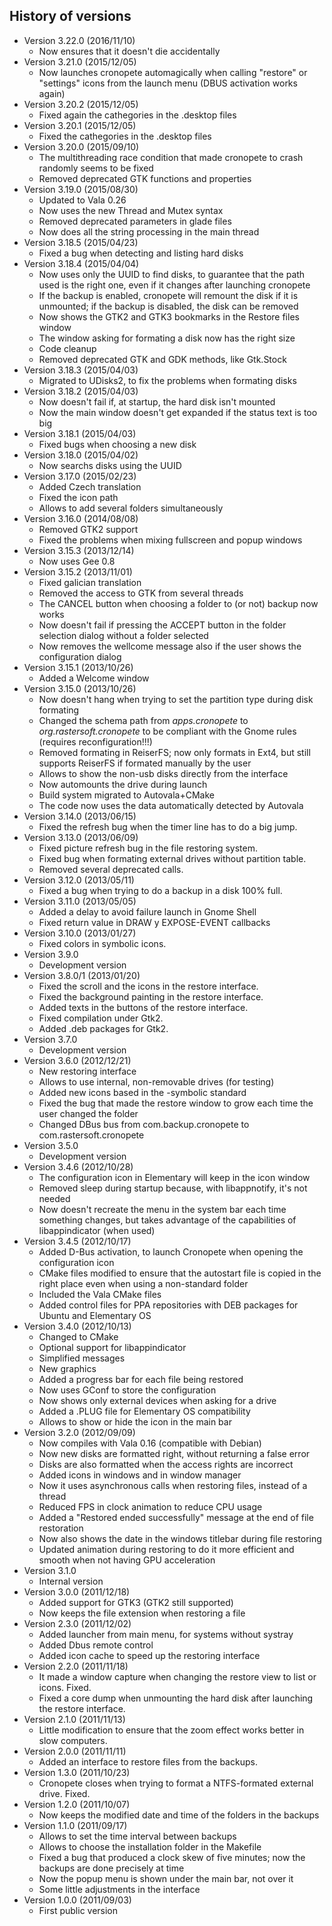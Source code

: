 ## History of versions ##
* Version 3.22.0 (2016/11/10)
   * Now ensures that it doesn't die accidentally
* Version 3.21.0 (2015/12/05)
   * Now launches cronopete automagically when calling "restore" or "settings" icons from the launch menu (DBUS activation works again)
* Version 3.20.2 (2015/12/05)
   * Fixed again the cathegories in the .desktop files
* Version 3.20.1 (2015/12/05)
   * Fixed the cathegories in the .desktop files
* Version 3.20.0 (2015/09/10)
   * The multithreading race condition that made cronopete to crash randomly seems to be fixed
   * Removed deprecated GTK functions and properties
* Version 3.19.0 (2015/08/30)
   * Updated to Vala 0.26
   * Now uses the new Thread and Mutex syntax
   * Removed deprecated parameters in glade files
   * Now does all the string processing in the main thread
* Version 3.18.5 (2015/04/23)
   * Fixed a bug when detecting and listing hard disks
* Version 3.18.4 (2015/04/04)
   * Now uses only the UUID to find disks, to guarantee that the path used is the right one, even if it changes after launching cronopete
   * If the backup is enabled, cronopete will remount the disk if it is unmounted; if the backup is disabled, the disk can be removed
   * Now shows the GTK2 and GTK3 bookmarks in the Restore files window
   * The window asking for formating a disk now has the right size
   * Code cleanup
   * Removed deprecated GTK and GDK methods, like Gtk.Stock
* Version 3.18.3 (2015/04/03)
   * Migrated to UDisks2, to fix the problems when formating disks
* Version 3.18.2 (2015/04/03)
   * Now doesn't fail if, at startup, the hard disk isn't mounted
   * Now the main window doesn't get expanded if the status text is too big
* Version 3.18.1 (2015/04/03)
   * Fixed bugs when choosing a new disk
* Version 3.18.0 (2015/04/02)
   * Now searchs disks using the UUID
* Version 3.17.0 (2015/02/23)
   * Added Czech translation
   * Fixed the icon path
   * Allows to add several folders simultaneously
* Version 3.16.0 (2014/08/08)
   * Removed GTK2 support
   * Fixed the problems when mixing fullscreen and popup windows
* Version 3.15.3 (2013/12/14)
   * Now uses Gee 0.8
* Version 3.15.2 (2013/11/01)
   * Fixed galician translation
   * Removed the access to GTK from several threads
   * The CANCEL button when choosing a folder to (or not) backup now works
   * Now doesn't fail if pressing the ACCEPT button in the folder selection dialog without a folder selected
   * Now removes the wellcome message also if the user shows the configuration dialog
* Version 3.15.1 (2013/10/26)
   * Added a Welcome window
* Version 3.15.0 (2013/10/26)
   * Now doesn't hang when trying to set the partition type during disk formating
   * Changed the schema path from <i>apps.cronopete</i> to <i>org.rastersoft.cronopete</i> to be compliant with the Gnome rules (requires reconfiguration!!!)
   * Removed formating in ReiserFS; now only formats in Ext4, but still supports ReiserFS if formated manually by the user
   * Allows to show the non-usb disks directly from the interface
   * Now automounts the drive during launch
   * Build system migrated to Autovala+CMake
   * The code now uses the data automatically detected by Autovala
* Version 3.14.0 (2013/06/15)
   * Fixed the refresh bug when the timer line has to do a big jump.
* Version 3.13.0 (2013/06/09)
   * Fixed picture refresh bug in the file restoring system.
   * Fixed bug when formating external drives without partition table.
   * Removed several deprecated calls.
* Version 3.12.0 (2013/05/11)
   * Fixed a bug when trying to do a backup in a disk 100% full.
* Version 3.11.0 (2013/05/05)
   * Added a delay to avoid failure launch in Gnome Shell
   * Fixed return value in DRAW y EXPOSE-EVENT callbacks
* Version 3.10.0 (2013/01/27)
   * Fixed colors in symbolic icons.
* Version 3.9.0
   * Development version
* Version 3.8.0/1 (2013/01/20)
   * Fixed the scroll and the icons in the restore interface.
   * Fixed the background painting in the restore interface.
   * Added texts in the buttons of the restore interface.
   * Fixed compilation under Gtk2.
   * Added .deb packages for Gtk2.
* Version 3.7.0
   * Development version
* Version 3.6.0 (2012/12/21)
   * New restoring interface
   * Allows to use internal, non-removable drives (for testing)
   * Added new icons based in the -symbolic standard
   * Fixed the bug that made the restore window to grow each time the user changed the folder
   * Changed DBus bus from com.backup.cronopete to com.rastersoft.cronopete
* Version 3.5.0
   * Development version
* Version 3.4.6 (2012/10/28)
   * The configuration icon in Elementary will keep in the icon window
   * Removed sleep during startup because, with libappnotify, it's not needed
   * Now doesn't recreate the menu in the system bar each time something changes, but takes advantage of the capabilities of libappindicator (when used)
* Version 3.4.5 (2012/10/17)
   * Added D-Bus activation, to launch Cronopete when opening the configuration icon
   * CMake files modified to ensure that the autostart file is copied in the right place even when using a non-standard folder
   * Included the Vala CMake files
   * Added control files for PPA repositories with DEB packages for Ubuntu and Elementary OS
* Version 3.4.0 (2012/10/13)
   * Changed to CMake
   * Optional support for libappindicator
   * Simplified messages
   * New graphics
   * Added a progress bar for each file being restored
   * Now uses GConf to store the configuration
   * Now shows only external devices when asking for a drive
   * Added a .PLUG file for Elementary OS compatibility
   * Allows to show or hide the icon in the main bar
* Version 3.2.0 (2012/09/09)
   * Now compiles with Vala 0.16 (compatible with Debian)
   * Now new disks are formatted right, without returning a false error
   * Disks are also formatted when the access rights are incorrect
   * Added icons in windows and in window manager
   * Now it uses asynchronous calls when restoring files, instead of a thread
   * Reduced FPS in clock animation to reduce CPU usage
   * Added a "Restored ended successfully" message at the end of file restoration
   * Now also shows the date in the windows titlebar during file restoring
   * Updated animation during restoring to do it more efficient and smooth when not having GPU acceleration
* Version 3.1.0
   * Internal version
* Version 3.0.0 (2011/12/18)
   * Added support for GTK3 (GTK2 still supported)
   * Now keeps the file extension when restoring a file
* Version 2.3.0 (2011/12/02)
   * Added launcher from main menu, for systems without systray
   * Added Dbus remote control
   * Added icon cache to speed up the restoring interface
* Version 2.2.0 (2011/11/18)
   * It made a window capture when changing the restore view to list or icons. Fixed.
   * Fixed a core dump when unmounting the hard disk after launching the restore interface.
* Version 2.1.0 (2011/11/13)
   * Little modification to ensure that the zoom effect works better in slow computers.
* Version 2.0.0 (2011/11/11)
   * Added an interface to restore files from the backups.
* Version 1.3.0 (2011/10/23)
   * Cronopete closes when trying to format a NTFS-formated external drive. Fixed.
* Version 1.2.0 (2011/10/07)
   * Now keeps the modified date and time of the folders in the backups
* Version 1.1.0 (2011/09/17)
   * Allows to set the time interval between backups
   * Allows to choose the installation folder in the Makefile
   * Fixed a bug that produced a clock skew of five minutes; now the backups are done precisely at time
   * Now the popup menu is shown under the main bar, not over it
   * Some little adjustments in the interface
* Version 1.0.0 (2011/09/03)
   * First public version
